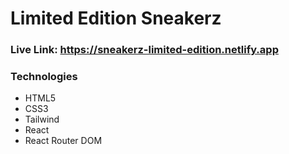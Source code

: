 # Limited Edition Sneakerz

### Live Link: https://sneakerz-limited-edition.netlify.app

### Technologies

- HTML5
- CSS3
- Tailwind
- React
- React Router DOM
 
